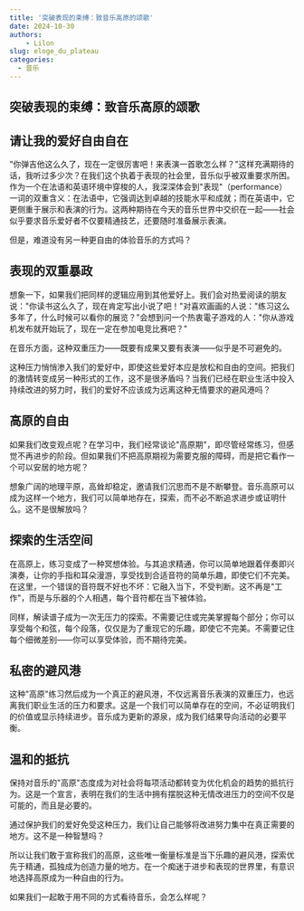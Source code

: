 ```yaml
---
title: '突破表现的束缚：致音乐高原的颂歌'
date: 2024-10-30
authors:
    - Lilon
slug: eloge_du_plateau
categories:
  - 音乐
---
```


## 突破表现的束缚：致音乐高原的颂歌

## 请让我的爱好自由自在

"你弹吉他这么久了，现在一定很厉害吧！来表演一首歌怎么样？"这样充满期待的话，我听过多少次？在我们这个执着于表现的社会里，音乐似乎被双重要求所困。作为一个在法语和英语环境中穿梭的人，我深深体会到"表现"（performance）一词的双重含义：在法语中，它强调达到卓越的技能水平和成就；而在英语中，它更侧重于展示和表演的行为。这两种期待在今天的音乐世界中交织在一起——社会似乎要求音乐爱好者不仅要精通技艺，还要随时准备展示表演。

但是，难道没有另一种更自由的体验音乐的方式吗？

<!-- more -->

## 表现的双重暴政

想象一下，如果我们把同样的逻辑应用到其他爱好上。我们会对热爱阅读的朋友说："你读书这么久了，现在肯定写出小说了吧！"对喜欢画画的人说："练习这么多年了，什么时候可以看你的展览？"会想到问一个热衷電子游戏的人："你从游戏机发布就开始玩了，现在一定在参加电竞比赛吧？" 

在音乐方面，这种双重压力——既要有成果又要有表演——似乎是不可避免的。

这种压力悄悄渗入我们的爱好中，即使这些爱好本应是放松和自由的空间。把我们的激情转变成另一种形式的工作，这不是很矛盾吗？当我们已经在职业生活中投入持续改进的努力时，我们的爱好不应该成为远离这种无情要求的避风港吗？

## 高原的自由

如果我们改变观点呢？在学习中，我们经常谈论"高原期"，即尽管经常练习，但感觉不再进步的阶段。但如果我们不把高原期视为需要克服的障碍，而是把它看作一个可以安居的地方呢？ 

想象广阔的地理平原，高耸却稳定，邀请我们沉思而不是不断攀登。音乐高原可以成为这样一个地方，我们可以简单地存在，探索，而不必不断追求进步或证明什么。这不是很解放吗？

## 探索的生活空间

在高原上，练习变成了一种冥想体验。与其追求精通，你可以简单地跟着伴奏即兴演奏，让你的手指和耳朵漫游，享受找到合适音符的简单乐趣，即使它们不完美。在这里，一个错误的音符既不好也不坏：它融入当下，不受判断。这不再是"工作"，而是与乐器的个人相遇，每个音符都在当下被体验。 

同样，解读谱子成为一次无压力的探索。不需要记住或完美掌握每个部分；你可以享受每个和弦，每个段落，仅仅是为了重现它的乐趣，即使它不完美。不需要记住每个细微差别——你可以享受体验，而不期待完美。

## 私密的避风港

这种"高原"练习然后成为一个真正的避风港，不仅远离音乐表演的双重压力，也远离我们职业生活的压力和要求。这是一个我们可以简单存在的空间，不必证明我们的价值或显示持续进步。音乐成为更新的源泉，成为我们结果导向活动的必要平衡。

## 温和的抵抗

保持对音乐的"高原"态度成为对社会将每项活动都转变为优化机会的趋势的抵抗行为。这是一个宣言，表明在我们的生活中拥有摆脱这种无情改进压力的空间不仅是可能的，而且是必要的。 

通过保护我们的爱好免受这种压力，我们让自己能够将改进努力集中在真正需要的地方。这不是一种智慧吗？

所以让我们敢于宣称我们的高原，这些唯一衡量标准是当下乐趣的避风港，探索优先于精通，孤独成为创造力量的地方。在一个痴迷于进步和表现的世界里，有意识地选择高原成为一种自由的行为。

如果我们一起敢于用不同的方式看待音乐，会怎么样呢？